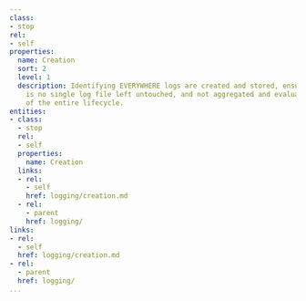 ```yaml
---
class:
- stop
rel:
- self
properties:
  name: Creation
  sort: 2
  level: 1
  description: Identifying EVERYWHERE logs are created and stored, ensuring that there
    is no single log file left untouched, and not aggregated and evaluated as part
    of the entire lifecycle.
entities:
- class:
  - stop
  rel:
  - self
  properties:
    name: Creation
  links:
  - rel:
    - self
    href: logging/creation.md
  - rel:
    - parent
    href: logging/
links:
- rel:
  - self
  href: logging/creation.md
- rel:
  - parent
  href: logging/
...
```

